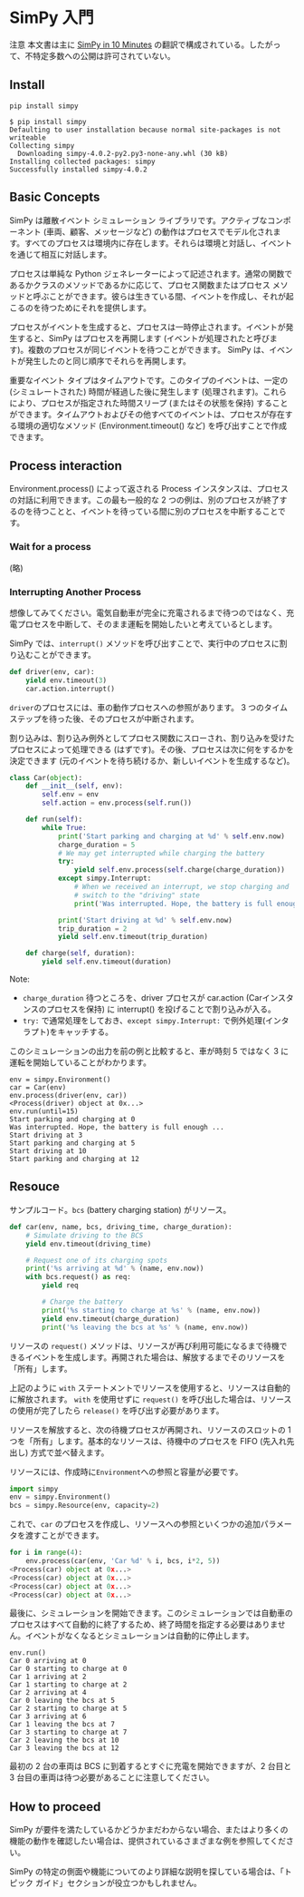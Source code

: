 # SimPy 入門

注意
本文書は主に [SimPy in 10 Minutes](https://simpy.readthedocs.io/en/latest/simpy_intro/index.html) の翻訳で構成されている。したがって、不特定多数への公開は許可されていない。

## Install
```
pip install simpy
```
```
$ pip install simpy
Defaulting to user installation because normal site-packages is not writeable
Collecting simpy
  Downloading simpy-4.0.2-py2.py3-none-any.whl (30 kB)
Installing collected packages: simpy
Successfully installed simpy-4.0.2
```

## Basic Concepts

SimPy は離散イベント シミュレーション ライブラリです。アクティブなコンポーネント (車両、顧客、メッセージなど) の動作はプロセスでモデル化されます。すべてのプロセスは環境内に存在します。それらは環境と対話し、イベントを通じて相互に対話します。

プロセスは単純な Python ジェネレーターによって記述されます。通常の関数であるかクラスのメソッドであるかに応じて、プロセス関数またはプロセス メソッドと呼ぶことができます。彼らは生きている間、イベントを作成し、それが起こるのを待つためにそれを提供します。

プロセスがイベントを生成すると、プロセスは一時停止されます。イベントが発生すると、SimPy はプロセスを再開します (イベントが処理されたと呼びます)。複数のプロセスが同じイベントを待つことができます。 SimPy は、イベントが発生したのと同じ順序でそれらを再開します。

重要なイベント タイプはタイムアウトです。このタイプのイベントは、一定の (シミュレートされた) 時間が経過した後に発生します (処理されます)。これらにより、プロセスが指定された時間スリープ (またはその状態を保持) することができます。タイムアウトおよびその他すべてのイベントは、プロセスが存在する環境の適切なメソッド (Environment.timeout() など) を呼び出すことで作成できます。

## Process interaction

Environment.process() によって返される Process インスタンスは、プロセスの対話に利用できます。この最も一般的な 2 つの例は、別のプロセスが終了するのを待つことと、イベントを待っている間に別のプロセスを中断することです。

### Wait for a process
(略)

### Interrupting Another Process

想像してみてください。電気自動車が完全に充電されるまで待つのではなく、充電プロセスを中断して、そのまま運転を開始したいと考えているとします。

SimPy では、`interrupt()` メソッドを呼び出すことで、実行中のプロセスに割り込むことができます。

```python
def driver(env, car):
    yield env.timeout(3)
    car.action.interrupt()
```

`driver`のプロセスには、車の動作プロセスへの参照があります。 3 つのタイム ステップを待った後、そのプロセスが中断されます。

割り込みは、割り込み例外としてプロセス関数にスローされ、割り込みを受けたプロセスによって処理できる (はずです)。その後、プロセスは次に何をするかを決定できます (元のイベントを待ち続けるか、新しいイベントを生成するなど)。

```python
class Car(object):
    def __init__(self, env):
        self.env = env
        self.action = env.process(self.run())

    def run(self):
        while True:
            print('Start parking and charging at %d' % self.env.now)
            charge_duration = 5
            # We may get interrupted while charging the battery
            try:
                yield self.env.process(self.charge(charge_duration))
            except simpy.Interrupt:
                # When we received an interrupt, we stop charging and
                # switch to the "driving" state
                print('Was interrupted. Hope, the battery is full enough ...')

            print('Start driving at %d' % self.env.now)
            trip_duration = 2
            yield self.env.timeout(trip_duration)

    def charge(self, duration):
        yield self.env.timeout(duration)
```

Note: 
- `charge_duration` 待つところを、driver プロセスが car.action (Carインスタンスのプロセスを保持) に interrupt() を投げることで割り込みが入る。
- `try:` で通常処理をしておき、`except simpy.Interrupt:` で例外処理(インタラプト)をキャッチする。

このシミュレーションの出力を前の例と比較すると、車が時刻 5 ではなく 3 に運転を開始していることがわかります。

```
env = simpy.Environment()
car = Car(env)
env.process(driver(env, car))
<Process(driver) object at 0x...>
env.run(until=15)
Start parking and charging at 0
Was interrupted. Hope, the battery is full enough ...
Start driving at 3
Start parking and charging at 5
Start driving at 10
Start parking and charging at 12
```


## Resouce

サンプルコード。`bcs` (battery charging station) がリソース。
```python
def car(env, name, bcs, driving_time, charge_duration):
    # Simulate driving to the BCS
    yield env.timeout(driving_time)

    # Request one of its charging spots
    print('%s arriving at %d' % (name, env.now))
    with bcs.request() as req:
        yield req

        # Charge the battery
        print('%s starting to charge at %s' % (name, env.now))
        yield env.timeout(charge_duration)
        print('%s leaving the bcs at %s' % (name, env.now))
```

リソースの `request()` メソッドは、リソースが再び利用可能になるまで待機できるイベントを生成します。再開された場合は、解放するまでそのリソースを「所有」します。

上記のように `with` ステートメントでリソースを使用すると、リソースは自動的に解放されます。 `with` を使用せずに `request()` を呼び出した場合は、リソースの使用が完了したら `release()` を呼び出す必要があります。

リソースを解放すると、次の待機プロセスが再開され、リソースのスロットの 1 つを「所有」します。基本的なリソースは、待機中のプロセスを FIFO (先入れ先出し) 方式で並べ替えます。

リソースには、作成時に`Environment`への参照と容量が必要です。

```python
import simpy
env = simpy.Environment()
bcs = simpy.Resource(env, capacity=2)
```

これで、`car` のプロセスを作成し、リソースへの参照といくつかの追加パラメータを渡すことができます。

```python
for i in range(4):
    env.process(car(env, 'Car %d' % i, bcs, i*2, 5))
<Process(car) object at 0x...>
<Process(car) object at 0x...>
<Process(car) object at 0x...>
<Process(car) object at 0x...>
```

最後に、シミュレーションを開始できます。このシミュレーションでは自動車のプロセスはすべて自動的に終了するため、終了時間を指定する必要はありません。イベントがなくなるとシミュレーションは自動的に停止します。

```
env.run()
Car 0 arriving at 0
Car 0 starting to charge at 0
Car 1 arriving at 2
Car 1 starting to charge at 2
Car 2 arriving at 4
Car 0 leaving the bcs at 5
Car 2 starting to charge at 5
Car 3 arriving at 6
Car 1 leaving the bcs at 7
Car 3 starting to charge at 7
Car 2 leaving the bcs at 10
Car 3 leaving the bcs at 12
```

最初の 2 台の車両は BCS に到着するとすぐに充電を開始できますが、2 台目と 3 台目の車両は待つ必要があることに注意してください。

## How to proceed

SimPy が要件を満たしているかどうかまだわからない場合、またはより多くの機能の動作を確認したい場合は、提供されているさまざまな例を参照してください。

SimPy の特定の側面や機能についてのより詳細な説明を探している場合は、「トピック ガイド」セクションが役立つかもしれません。 
